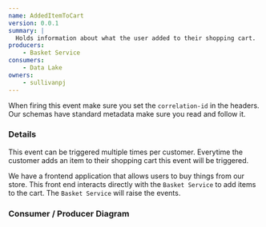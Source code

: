 ```yaml
---
name: AddedItemToCart
version: 0.0.1
summary: |
  Holds information about what the user added to their shopping cart.
producers:
    - Basket Service
consumers:
    - Data Lake
owners:
    - sullivanpj
---
```


<Admonition>When firing this event make sure you set the `correlation-id` in the headers. Our schemas have standard metadata make sure you read and follow it.</Admonition>

### Details

This event can be triggered multiple times per customer. Everytime the customer adds an item to their shopping cart this event will be triggered.

We have a frontend application that allows users to buy things from our store. This front end interacts directly with the `Basket Service` to add items to the cart. The `Basket Service` will raise the events.


### Consumer / Producer Diagram

<Mermaid />

<Schema />
